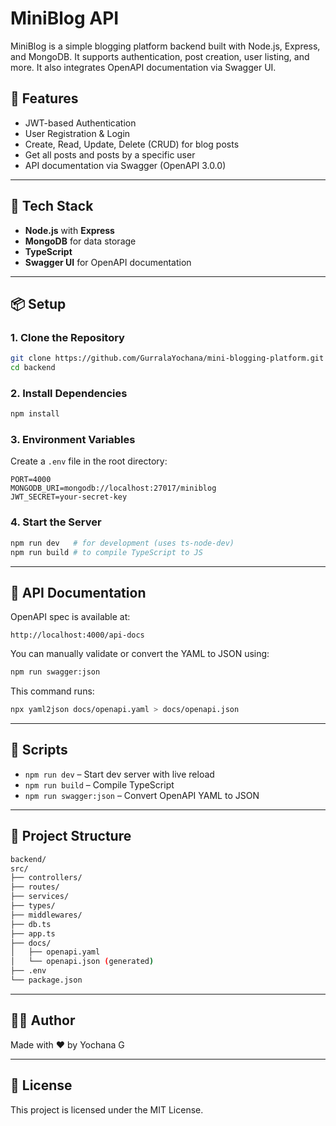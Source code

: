 # MiniBlog API

MiniBlog is a simple blogging platform backend built with Node.js, Express, and MongoDB. It supports authentication, post creation, user listing, and more. It also integrates OpenAPI documentation via Swagger UI.

## 🚀 Features

- JWT-based Authentication
- User Registration & Login
- Create, Read, Update, Delete (CRUD) for blog posts
- Get all posts and posts by a specific user
- API documentation via Swagger (OpenAPI 3.0.0)

---

## 🧱 Tech Stack

- **Node.js** with **Express**
- **MongoDB** for data storage
- **TypeScript**
- **Swagger UI** for OpenAPI documentation

---

## 📦 Setup

### 1. Clone the Repository

```bash
git clone https://github.com/GurralaYochana/mini-blogging-platform.git
cd backend
```

### 2. Install Dependencies

```bash
npm install
```

### 3. Environment Variables

Create a `.env` file in the root directory:

```env
PORT=4000
MONGODB_URI=mongodb://localhost:27017/miniblog
JWT_SECRET=your-secret-key
```

### 4. Start the Server

```bash
npm run dev   # for development (uses ts-node-dev)
npm run build # to compile TypeScript to JS
```

---

## 📘 API Documentation

OpenAPI spec is available at:

```
http://localhost:4000/api-docs
```

You can manually validate or convert the YAML to JSON using:

```bash
npm run swagger:json
```

This command runs:

```bash
npx yaml2json docs/openapi.yaml > docs/openapi.json
```

---

## 🧪 Scripts

- `npm run dev` – Start dev server with live reload
- `npm run build` – Compile TypeScript
- `npm run swagger:json` – Convert OpenAPI YAML to JSON

---

## 📁 Project Structure

```bash
backend/
src/
├── controllers/
├── routes/
├── services/
├── types/
├── middlewares/
├── db.ts
├── app.ts
├── docs/
│   ├── openapi.yaml
│   └── openapi.json (generated)
├── .env
└── package.json
```

---

## 🙋‍♂️ Author

Made with ❤️ by Yochana G

---

## 📄 License

This project is licensed under the MIT License.
